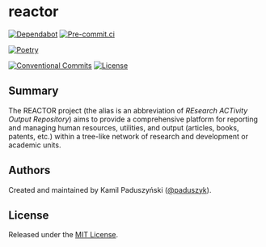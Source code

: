 # reactor

[![Dependabot](https://img.shields.io/badge/dependabot-active-brightgreen?logo=dependabot)][dependabot]
[![Pre-commit.ci](https://results.pre-commit.ci/badge/github/paduszyk/reactor/main.svg)][pre-commit.ci]

[![Poetry](https://img.shields.io/endpoint?url=https://python-poetry.org/badge/v0.json)][poetry]

[![Conventional Commits](https://img.shields.io/badge/Conventional%20Commits-1.0.0-fa6673.svg?logo=conventional-commits)][conventional-commits]
[![License](https://img.shields.io/github/license/paduszyk/reactor)][license]

## Summary

The REACTOR project (the alias is an abbreviation of _REsearch ACTivity Output
Repository_) aims to provide a comprehensive platform for reporting and
managing human resources, utilities, and output (articles, books, patents,
etc.) within a tree-like network of research and development or academic units.

## Authors

Created and maintained by Kamil Paduszyński ([@paduszyk][github-paduszyk]).

## License

Released under the [MIT License][license].

[conventional-commits]: https://conventionalcommits.org
[dependabot]: https://github.com/paduszyk/reactor/blob/main/.github/dependabot.yaml
[github-paduszyk]: https://github.com/paduszyk
[license]: https://github.com/paduszyk/reactor/blob/main/LICENSE
[poetry]: https://python-poetry.org
[pre-commit.ci]: https://results.pre-commit.ci/latest/github/paduszyk/reactor/main
